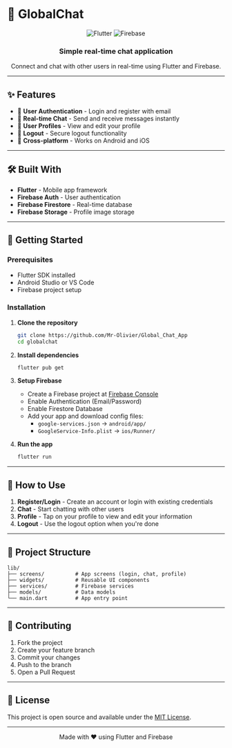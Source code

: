 # 💬 GlobalChat

<div align="center">
  <img src="https://img.shields.io/badge/Flutter-02569B?style=for-the-badge&logo=flutter&logoColor=white" alt="Flutter" />
  <img src="https://img.shields.io/badge/Firebase-FFCA28?style=for-the-badge&logo=firebase&logoColor=black" alt="Firebase" />
</div>

<div align="center">
  <h3>Simple real-time chat application</h3>
  <p>Connect and chat with other users in real-time using Flutter and Firebase.</p>
</div>

---

## ✨ Features

- 🔐 **User Authentication** - Login and register with email
- 💬 **Real-time Chat** - Send and receive messages instantly
- 👤 **User Profiles** - View and edit your profile
- 🚪 **Logout** - Secure logout functionality
- 📱 **Cross-platform** - Works on Android and iOS

---

## 🛠️ Built With

- **Flutter** - Mobile app framework
- **Firebase Auth** - User authentication
- **Firebase Firestore** - Real-time database
- **Firebase Storage** - Profile image storage

---

## 🚀 Getting Started

### Prerequisites

- Flutter SDK installed
- Android Studio or VS Code
- Firebase project setup

### Installation

1. **Clone the repository**

   ```bash
   git clone https://github.com/Mr-Olivier/Global_Chat_App
   cd globalchat
   ```

2. **Install dependencies**

   ```bash
   flutter pub get
   ```

3. **Setup Firebase**

   - Create a Firebase project at [Firebase Console](https://console.firebase.google.com)
   - Enable Authentication (Email/Password)
   - Enable Firestore Database
   - Add your app and download config files:
     - `google-services.json` → `android/app/`
     - `GoogleService-Info.plist` → `ios/Runner/`

4. **Run the app**
   ```bash
   flutter run
   ```

---

## 📱 How to Use

1. **Register/Login** - Create an account or login with existing credentials
2. **Chat** - Start chatting with other users
3. **Profile** - Tap on your profile to view and edit your information
4. **Logout** - Use the logout option when you're done

---

## 📁 Project Structure

```
lib/
├── screens/          # App screens (login, chat, profile)
├── widgets/          # Reusable UI components
├── services/         # Firebase services
├── models/           # Data models
└── main.dart         # App entry point
```

---

## 🤝 Contributing

1. Fork the project
2. Create your feature branch
3. Commit your changes
4. Push to the branch
5. Open a Pull Request

---

## 📄 License

This project is open source and available under the [MIT License](LICENSE).

---

<div align="center">
  <p>Made with ❤️ using Flutter and Firebase</p>
</div>
